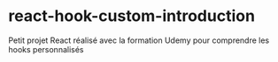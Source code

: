 # react-hook-custom-introduction
Petit projet React réalisé avec la formation Udemy pour comprendre les hooks personnalisés
